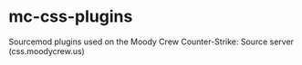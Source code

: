 # mc-css-plugins
Sourcemod plugins used on the Moody Crew Counter-Strike: Source server (css.moodycrew.us)
